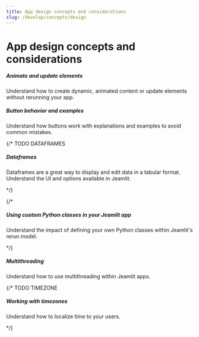 ```yaml
---
title: App design concepts and considerations
slug: /develop/concepts/design
---
```


# App design concepts and considerations

<TileContainer layout="list">

<RefCard href="/develop/concepts/design/animate">

<h5>Animate and update elements</h5>

Understand how to create dynamic, animated content or update elements without rerunning your app.

</RefCard>

<RefCard href="/develop/concepts/design/buttons">

<h5>Button behavior and examples</h5>

Understand how buttons work with explanations and examples to avoid common mistakes.

</RefCard>

{/* TODO DATAFRAMES

<RefCard href="/develop/concepts/design/dataframes">

<h5>Dataframes</h5>

Dataframes are a great way to display and edit data in a tabular format. Understand the UI and options available in Jeamlit.

</RefCard>

*/}

{/*

<RefCard href="/develop/concepts/design/custom-classes">

<h5>Using custom Python classes in your Jeamlit app</h5>

Understand the impact of defining your own Python classes within Jeamlit's rerun model.

</RefCard>

*/}

<RefCard href="/develop/concepts/design/multithreading">

<h5>Multithreading</h5>

Understand how to use multithreading within Jeamlit apps.

</RefCard>

{/* TODO TIMEZONE 

<RefCard href="/develop/concepts/design/timezone-handling">

<h5>Working with timezones</h5>

Understand how to localize time to your users.

</RefCard>

*/}

</TileContainer>
